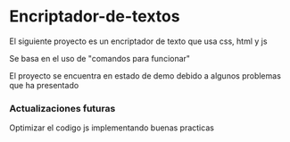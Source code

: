 # Encriptador-de-textos

<p>El siguiente proyecto es un encriptador de texto que usa css, html y js</p>
<p>Se basa en el uso de "comandos para funcionar"</p>
<p>El proyecto se encuentra en estado de demo debido a algunos problemas que ha presentado<p>
<h3>Actualizaciones futuras</h3>
<p>Optimizar el codigo js implementando buenas practicas</p>
